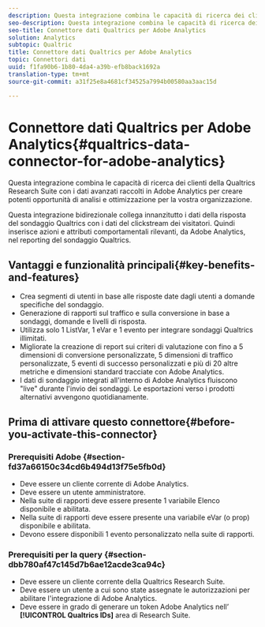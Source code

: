```yaml
---
description: Questa integrazione combina le capacità di ricerca dei clienti della Qualtrics Research Suite con i dati avanzati raccolti in Adobe Analytics per creare potenti opportunità di analisi e ottimizzazione per la vostra organizzazione.
seo-description: Questa integrazione combina le capacità di ricerca dei clienti della Qualtrics Research Suite con i dati avanzati raccolti in Adobe Analytics per creare potenti opportunità di analisi e ottimizzazione per la vostra organizzazione.
seo-title: Connettore dati Qualtrics per Adobe Analytics
solution: Analytics
subtopic: Qualtric
title: Connettore dati Qualtrics per Adobe Analytics
topic: Connettori dati
uuid: f1fa90b6-1b80-4da4-a39b-efb8back1692a
translation-type: tm+mt
source-git-commit: a31f25e8a4681cf34525a7994b00580aa3aac15d

---
```



# Connettore dati Qualtrics per Adobe Analytics{#qualtrics-data-connector-for-adobe-analytics}

Questa integrazione combina le capacità di ricerca dei clienti della Qualtrics Research Suite con i dati avanzati raccolti in Adobe Analytics per creare potenti opportunità di analisi e ottimizzazione per la vostra organizzazione.

Questa integrazione bidirezionale collega innanzitutto i dati della risposta del sondaggio Qualtrics con i dati del clickstream dei visitatori. Quindi inserisce azioni e attributi comportamentali rilevanti, da Adobe Analytics, nel reporting del sondaggio Qualtrics.

## Vantaggi e funzionalità principali{#key-benefits-and-features}

* Crea segmenti di utenti in base alle risposte date dagli utenti a domande specifiche del sondaggio.
* Generazione di rapporti sul traffico e sulla conversione in base a sondaggi, domande e livelli di risposta.
* Utilizza solo 1 ListVar, 1 eVar e 1 evento per integrare sondaggi Qualtrics illimitati.
* Migliorate la creazione di report sui criteri di valutazione con fino a 5 dimensioni di conversione personalizzate, 5 dimensioni di traffico personalizzate, 5 eventi di successo personalizzati e più di 20 altre metriche e dimensioni standard tracciate con Adobe Analytics.
* I dati di sondaggio integrati all'interno di Adobe Analytics fluiscono "live" durante l'invio dei sondaggi. Le esportazioni verso i prodotti alternativi avvengono quotidianamente.

## Prima di attivare questo connettore{#before-you-activate-this-connector}

### Prerequisiti Adobe {#section-fd37a66150c34cd6b494d13f75e5fb0d}

* Deve essere un cliente corrente di Adobe Analytics.
* Deve essere un utente amministratore.
* Nella suite di rapporti deve essere presente 1 variabile Elenco disponibile e abilitata.
* Nella suite di rapporti deve essere presente una variabile eVar (o prop) disponibile e abilitata.
* Devono essere disponibili 1 evento personalizzato nella suite di rapporti.

### Prerequisiti per la query {#section-dbb780af47c145d7b6ae12acde3ca94c}

* Deve essere un cliente corrente della Qualtrics Research Suite.
* Deve essere un utente a cui sono state assegnate le autorizzazioni per abilitare l'integrazione di Adobe Analytics.
* Deve essere in grado di generare un token Adobe Analytics nell’ **[!UICONTROL Qualtrics IDs]** area di Research Suite.